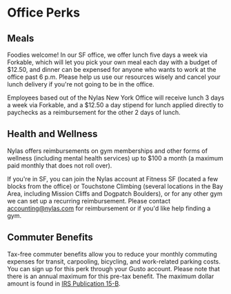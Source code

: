 # Office Perks

## Meals

Foodies welcome! In our SF office, we offer lunch five days a week via Forkable, which will let you pick your own meal each day with a budget of $12.50, and dinner can be expensed for anyone who wants to work at the office past 6 p.m. Please help us use our resources wisely and cancel your lunch delivery if you're not going to be in the office.

Employees based out of the Nylas New York Office will receive lunch 3 days a week via Forkable, and a $12.50 a day stipend for lunch applied directly to paychecks as a reimbursement for the other 2 days of lunch.

## Health and Wellness

Nylas offers reimbursements on gym memberships and other forms of wellness (including mental health services) up to $100 a month (a maximum paid monthly that does not roll over). 

If you're in SF, you can join the Nylas account at Fitness SF (located a few blocks from the office) or Touchstone Climbing (several locations in the Bay Area, including Mission Cliffs and Dogpatch Boulders), or for any other gym we can set up a recurring reimbursement. Please contact accounting@nylas.com for reimbursement or if you'd like help finding a gym.

## Commuter Benefits

Tax-free commuter benefits allow you to reduce your monthly commuting expenses for transit, carpooling, bicycling, and work-related parking costs. You can sign up for this perk through your Gusto account. Please note that there is an annual maximum for this pre-tax benefit. The maximum dollar amount is found in [IRS Publication 15-B](http://www.irs.gov/publications/p15b/ar02.html#en_US_2013_publink1000193740).


